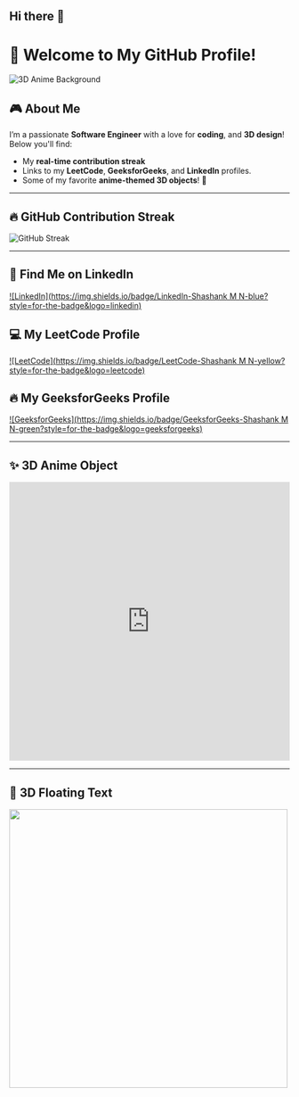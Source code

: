## Hi there 👋

# 🚀 Welcome to My GitHub Profile!

![3D Anime Background](https://img.freepik.com/free-photo/japan-background-digital-art_23-2151546134.jpg?t=st=1743555892~exp=1743559492~hmac=5ab151ab4e9c751ef1e12339fe8da6cfd0bd748092c7e1fe2423f07b1ab7217b&w=1380)

## 🎮 About Me
I’m a passionate **Software Engineer** with a love for **coding**, and **3D design**! Below you'll find:
- My **real-time contribution streak**
- Links to my **LeetCode**, **GeeksforGeeks**, and **LinkedIn** profiles.
- Some of my favorite **anime-themed 3D objects**! 🎨

---

## 🔥 GitHub Contribution Streak
![GitHub Streak](https://github.com/shashank007-debug)

---

## 💼 Find Me on LinkedIn
[![LinkedIn](https://img.shields.io/badge/LinkedIn-Shashank M N-blue?style=for-the-badge&logo=linkedin)](https://www.linkedin.com/in/shashank-m-n7/)

## 💻 My LeetCode Profile
[![LeetCode](https://img.shields.io/badge/LeetCode-Shashank M N-yellow?style=for-the-badge&logo=leetcode)](https://leetcode.com/u/Shashank0077/)

## 🔥 My GeeksforGeeks Profile
[![GeeksforGeeks](https://img.shields.io/badge/GeeksforGeeks-Shashank M N-green?style=for-the-badge&logo=geeksforgeeks)](https://www.geeksforgeeks.org/user/shashanjx8q/)

---

## ✨ 3D Anime Object
<iframe src="https://codepen.io/your-pen-id/embed/your-code-id" width="100%" height="500px" frameborder="no" allowfullscreen></iframe>

---

## 🌟 3D Floating Text
<img src="https://raw.githubusercontent.com/YOUR_GITHUB_USERNAME/YOUR_REPO/main/3d_text.svg" width="500px">

